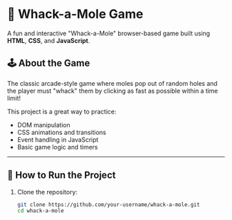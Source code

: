 # 🎯 Whack-a-Mole Game

A fun and interactive "Whack-a-Mole" browser-based game built using **HTML**, **CSS**, and **JavaScript**.

## 🕹️ About the Game

The classic arcade-style game where moles pop out of random holes and the player must "whack" them by clicking as fast as possible within a time limit!

This project is a great way to practice:

- DOM manipulation
- CSS animations and transitions
- Event handling in JavaScript
- Basic game logic and timers

---



## 🚀 How to Run the Project

1. Clone the repository:
   ```bash
   git clone https://github.com/your-username/whack-a-mole.git
   cd whack-a-mole
